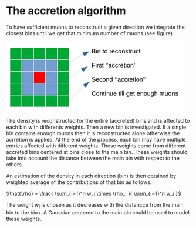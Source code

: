 # The accretion algorithm

To have sufficient muons to reconstruct a given direction we integrate the closest bins until we get that minimum number of muons (see figure)

![image](img/accretion-algo.png)

The density is reconstructed for the entire (accreted) bins and is affected to each bin with differents weights. Then a new bin is investigated. If a single bin contains enough muons then it is reconstructed alone otherwise the acrretion is applied. At the end of the process, each bin may have multiple entries affected with different weights. These weights come from different accreted bins centered at bins close to the main bin. These weights should take into account the distance between the main bin with respect to the others.

An estimation of the density in each direction (bin) is then obtained by weighted average of the contributions of that bin as follows.

$\hat{\rho} = \frac{ \sum_{i=1}^n w_i \times \rho_i }{ \sum_{i=1}^n w_i }$

The weight $w_i$ is chosen as it decreases with the distancce from the main bin to the bin $i$. A Gaussian centered to the main bin could be used to model these weights.